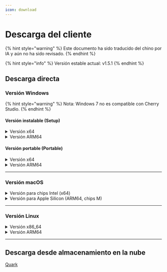 ```yaml
---
icon: download
---
```

# Descarga del cliente


{% hint style="warning" %}
Este documento ha sido traducido del chino por IA y aún no ha sido revisado.
{% endhint %}




{% hint style="info" %}
Versión estable actual: v1.5.1
{% endhint %}

## Descarga directa

### Versión Windows

{% hint style="warning" %}
Nota: Windows 7 no es compatible con Cherry Studio.
{% endhint %}

#### Versión instalable (Setup)

<details>

<summary>Versión x64</summary>

Líneas principales:  
【[Sitio web oficial de Cherry Studio](https://cherry-ai.com/download)】 【[GitHub](https://github.com/CherryHQ/cherry-studio/releases/download/v1.5.1/Cherry-Studio-1.5.1-x64-setup.exe)】

Líneas de respaldo:  
【[Línea 1](https://download-cf.ocoolai.com/https://github.com/CherryHQ/cherry-studio/releases/download/v1.5.1/Cherry-Studio-1.5.1-x64-setup.exe)】 【[Línea 2](https://download.ocoolai.com/https://github.com/CherryHQ/cherry-studio/releases/download/v1.5.1/Cherry-Studio-1.5.1-x64-setup.exe)】 【[Línea 3](https://download.ocoolai.online/https://github.com/CherryHQ/cherry-studio/releases/download/v1.5.1/Cherry-Studio-1.5.1-x64-setup.exe)】

</details>

<details>

<summary>Versión ARM64</summary>

Líneas principales:  
【[Sitio web oficial de Cherry Studio](https://cherry-ai.com/download)】 【[GitHub](https://github.com/CherryHQ/cherry-studio/releases/download/v1.5.1/Cherry-Studio-1.5.1-arm64-setup.exe)】

Líneas de respaldo:  
【[Línea 1](https://download-cf.ocoolai.com/https://github.com/CherryHQ/cherry-studio/releases/download/v1.5.1/Cherry-Studio-1.5.1-arm64-setup.exe)】 【[Línea 2](https://download.ocoolai.com/https://github.com/CherryHQ/cherry-studio/releases/download/v1.5.1/Cherry-Studio-1.5.1-arm64-setup.exe)】 【[Línea 3](https://download.ocoolai.online/https://github.com/CherryHQ/cherry-studio/releases/download/v1.5.1/Cherry-Studio-1.5.1-arm64-setup.exe)】

</details>

#### Versión portable (Portable)

<details>

<summary>Versión x64</summary>

Líneas principales:  
【[Sitio web oficial de Cherry Studio](https://cherry-ai.com/download)】 【[GitHub](https://github.com/CherryHQ/cherry-studio/releases/download/v1.5.1/Cherry-Studio-1.5.1-x64-portable.exe)】

Líneas de respaldo:  
【[Línea 1](https://download-cf.ocoolai.com/https://github.com/CherryHQ/cherry-studio/releases/download/v1.5.1/Cherry-Studio-1.5.1-x64-portable.exe)】 【[Línea 2](https://download.ocoolai.com/https://github.com/CherryHQ/cherry-studio/releases/download/v1.5.1/Cherry-Studio-1.5.1-x64-portable.exe)】 【[Línea 3](https://download.ocoolai.online/https://github.com/CherryHQ/cherry-studio/releases/download/v1.5.1/Cherry-Studio-1.5.1-x64-portable.exe)】

</details>

<details>

<summary>Versión ARM64</summary>

Líneas principales:  
【[Sitio web oficial de Cherry Studio](https://cherry-ai.com/download)】 【[GitHub](https://github.com/CherryHQ/cherry-studio/releases/download/v1.5.1/Cherry-Studio-1.5.1-arm64-portable.exe)】

Líneas de respaldo:  
【[Línea 1](https://download-cf.ocoolai.com/https://github.com/CherryHQ/cherry-studio/releases/download/v1.5.1/Cherry-Studio-1.5.1-arm64-portable.exe)】 【[Línea 2](https://download.ocoolai.com/https://github.com/CherryHQ/cherry-studio/releases/download/v1.5.1/Cherry-Studio-1.5.1-arm64-portable.exe)】 【[Línea 3](https://download.ocoolai.online/https://github.com/CherryHQ/cherry-studio/releases/download/v1.5.1/Cherry-Studio-1.5.1-arm64-portable.exe)】

</details>

***

### Versión macOS

<details>

<summary>Versión para chips Intel (x64)</summary>

Líneas principales:  
【[Sitio web oficial de Cherry Studio](https://cherry-ai.com/download)】 【[GitHub](https://github.com/CherryHQ/cherry-studio/releases/download/v1.5.1/Cherry-Studio-1.5.1-x64.dmg)】

Líneas de respaldo:  
【[Línea 1](https://download-cf.ocoolai.com/https://github.com/CherryHQ/cherry-studio/releases/download/v1.5.1/Cherry-Studio-1.5.1-x64.dmg)】 【[Línea 2](https://download.ocoolai.com/https://github.com/CherryHQ/cherry-studio/releases/download/v1.5.1/Cherry-Studio-1.5.1-x64.dmg)】 【[Línea 3](https://download.ocoolai.online/https://github.com/CherryHQ/cherry-studio/releases/download/v1.5.1/Cherry-Studio-1.5.1-x64.dmg)】

</details>

<details>

<summary>Versión para Apple Silicon (ARM64, chips M)</summary>

Líneas principales:  
【[Sitio web oficial de Cherry Studio](https://cherry-ai.com/download)】 【[GitHub](https://github.com/CherryHQ/cherry-studio/releases/download/v1.5.1/Cherry-Studio-1.5.1-arm64.dmg)】

Líneas de respaldo:  
【[Línea 1](https://download-cf.ocoolai.com/https://github.com/CherryHQ/cherry-studio/releases/download/v1.5.1/Cherry-Studio-1.5.1-arm64.dmg)】 【[Línea 2](https://download.ocoolai.com/https://github.com/CherryHQ/cherry-studio/releases/download/v1.5.1/Cherry-Studio-1.5.1-arm64.dmg)】 【[Línea 3](https://download.ocoolai.online/https://github.com/CherryHQ/cherry-studio/releases/download/v1.5.1/Cherry-Studio-1.5.1-arm64.dmg)】

</details>

***

### Versión Linux

<details>

<summary>Versión x86_64</summary>

Líneas principales:  
【[Sitio web oficial de Cherry Studio](https://cherry-ai.com/download)】 【[GitHub](https://github.com/CherryHQ/cherry-studio/releases/download/v1.5.1/Cherry-Studio-1.5.1-x86_64.AppImage)】

Líneas de respaldo:  
【[Línea 1](https://download-cf.ocoolai.com/https://github.com/CherryHQ/cherry-studio/releases/download/v1.5.1/Cherry-Studio-1.5.1-x86_64.AppImage)】 【[Línea 2](https://download.ocoolai.com/https://github.com/CherryHQ/cherry-studio/releases/download/v1.5.1/Cherry-Studio-1.5.1-x86_64.AppImage)】 【[Línea 3](https://download.ocoolai.online/https://github.com/CherryHQ/cherry-studio/releases/download/v1.5.1/Cherry-Studio-1.5.1-x86_64.AppImage)】

</details>

<details>

<summary>Versión ARM64</summary>

Líneas principales:  
【[Sitio web oficial de Cherry Studio](https://cherry-ai.com/download)】 【[GitHub](https://github.com/CherryHQ/cherry-studio/releases/download/v1.5.1/Cherry-Studio-1.5.1-arm64.AppImage)】

Líneas de respaldo:  
【[Línea 1](https://download-cf.ocoolai.com/https://github.com/CherryHQ/cherry-studio/releases/download/v1.5.1/Cherry-Studio-1.5.1-arm64.AppImage)】 【[Línea 2](https://download.ocoolai.com/https://github.com/CherryHQ/cherry-studio/releases/download/v1.5.1/Cherry-Studio-1.5.1-arm64.AppImage)】 【[Línea 3](https://download.ocoolai.online/https://github.com/CherryHQ/cherry-studio/releases/download/v1.5.1/Cherry-Studio-1.5.1-arm64-AppImage)】

</details>

***

## Descarga desde almacenamiento en la nube

[Quark](https://pan.quark.cn/s/c8533a1ec63e#/list/share)
